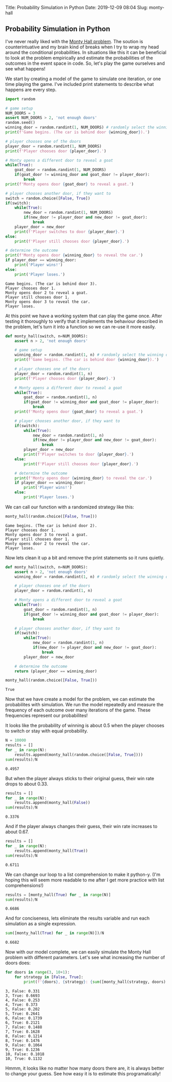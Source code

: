 Title: Probability Simulation in Python
Date: 2019-12-09 08:04
Slug: monty-hall

## Probability Simulation in Python

I've never really liked with the [Monty Hall problem](https://en.wikipedia.org/wiki/Monty_Hall_problem). The soution is counterintuative and my brain kind of breaks when I try to wrap my head around the conditional probabilities. In situations like this it can be beneficial to look at the problem empirically and estimate the probabilities of the outcomes in the event space in code. So, let's play the game ourselves and see what happens!

We start by creating a model of the game to simulate one iteration, or one time playing the game. I've included print statements to describe what happens are every step.


```python
import random
```


```python
# game setup
NUM_DOORS = 3
assert NUM_DOORS > 2, 'not enough doors'
random.seed()
winning_door = random.randint(1, NUM_DOORS) # randomly select the winning door
print(f'Game begins. (The car is behind door {winning_door}).')

# player chooses one of the doors
player_door = random.randint(1, NUM_DOORS)
print(f'Player chooses door {player_door}.')

# Monty opens a different door to reveal a goat
while(True):
    goat_door = random.randint(1, NUM_DOORS)
    if(goat_door != winning_door and goat_door != player_door):
        break
print(f'Monty opens door {goat_door} to reveal a goat.')

# player chooses another door, if they want to
switch = random.choice([False, True])
if(switch):
    while(True):
        new_door = random.randint(1, NUM_DOORS)
        if(new_door != player_door and new_door != goat_door):
            break
    player_door = new_door
    print(f'Player switches to door {player_door}.')
else:
    print(f'Player still chooses door {player_door}.')

# determine the outcome
print(f'Monty opens door {winning_door} to reveal the car.')
if player_door == winning_door:
    print('Player wins!')
else:
    print('Player loses.')
```

    Game begins. (The car is behind door 3).
    Player chooses door 1.
    Monty opens door 2 to reveal a goat.
    Player still chooses door 1.
    Monty opens door 3 to reveal the car.
    Player loses.


At this point we have a working system that can play the game once. After testing it thoroughly to verify that it implements the behaviour described in the problem, let's turn it into a function so we can re-use it more easily.


```python
def monty_hall(switch, n=NUM_DOORS):
    assert n > 2, 'not enough doors'

    # game setup
    winning_door = random.randint(1, n) # randomly select the winning door
    print(f'Game begins. (The car is behind door {winning_door}).')

    # player chooses one of the doors
    player_door = random.randint(1, n)
    print(f'Player chooses door {player_door}.')

    # Monty opens a different door to reveal a goat
    while(True):
        goat_door = random.randint(1, n)
        if(goat_door != winning_door and goat_door != player_door):
            break
    print(f'Monty opens door {goat_door} to reveal a goat.')

    # player chooses another door, if they want to
    if(switch):
        while(True):
            new_door = random.randint(1, n)
            if(new_door != player_door and new_door != goat_door):
                break
        player_door = new_door
        print(f'Player switches to door {player_door}.')
    else:
        print(f'Player still chooses door {player_door}.')

    # determine the outcome
    print(f'Monty opens door {winning_door} to reveal the car.')
    if player_door == winning_door:
        print('Player wins!')
    else:
        print('Player loses.')
```

We can call our function with a randomized strategy like this:


```python
monty_hall(random.choice([False, True]))
```

    Game begins. (The car is behind door 2).
    Player chooses door 1.
    Monty opens door 3 to reveal a goat.
    Player still chooses door 1.
    Monty opens door 2 to reveal the car.
    Player loses.


Now lets clean it up a bit and remove the print statements so it runs quietly.


```python
def monty_hall(switch, n=NUM_DOORS):
    assert n > 2, 'not enough doors'
    winning_door = random.randint(1, n) # randomly select the winning door

    # player chooses one of the doors
    player_door = random.randint(1, n)

    # Monty opens a different door to reveal a goat
    while(True):
        goat_door = random.randint(1, n)
        if(goat_door != winning_door and goat_door != player_door):
            break

    # player chooses another door, if they want to
    if(switch):
        while(True):
            new_door = random.randint(1, n)
            if(new_door != player_door and new_door != goat_door):
                break
        player_door = new_door

    # determine the outcome
    return (player_door == winning_door)
```


```python
monty_hall(random.choice([False, True]))
```




    True



Now that we have create a model for the problem, we can estimate the probabilites with simulation. We run the model repeatedly and measure the frequency of each outcome over many iterations of the game. These frequencies represent our probabilites!

It looks like the probability of winning is about 0.5 when the player chooses to switch or stay with equal probability.


```python
N = 10000
results = []
for _ in range(N):
    results.append(monty_hall(random.choice([False, True])))
sum(results)/N
```




    0.4957



But when the player always sticks to their original guess, their win rate drops to about 0.33.


```python
results = []
for _ in range(N):
    results.append(monty_hall(False))
sum(results)/N
```




    0.3376



And if the player always changes their guess, their win rate increases to about 0.67.


```python
results = []
for _ in range(N):
    results.append(monty_hall(True))
sum(results)/N
```




    0.6711



We can change our loop to a list comprehension to make it python-y. (I'm hoping this will seem more readable to me after I get more practice with list comprehensions!)


```python
results = [monty_hall(True) for _ in range(N)]
sum(results)/N
```




    0.6686



And for conciseness, lets eliminate the results variable and run each simulation as a single expression.


```python
sum([monty_hall(True) for _ in range(N)])/N
```




    0.6682



Now with our model complete, we can easily simulate the Monty Hall problem with different parameters. Let's see what increasing the number of doors does:


```python
for doors in range(3, 10+1):
    for strategy in [False, True]:
        print(f'{doors}, {strategy}: {sum([monty_hall(strategy, doors) for _ in range(N)])/N}')
```

    3, False: 0.331
    3, True: 0.6693
    4, False: 0.253
    4, True: 0.373
    5, False: 0.202
    5, True: 0.2641
    6, False: 0.1739
    6, True: 0.2121
    7, False: 0.1488
    7, True: 0.1628
    8, False: 0.1214
    8, True: 0.1476
    9, False: 0.1064
    9, True: 0.1236
    10, False: 0.1018
    10, True: 0.1132


Hmmm, it looks like no matter how many doors there are, it is always better to change your guess. See how easy it is to estimate this programatically!
